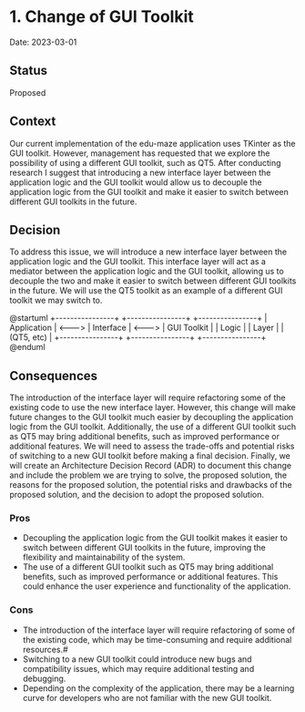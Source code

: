 # 1. Change of GUI Toolkit

Date: 2023-03-01

## Status

Proposed

## Context

Our current implementation of the edu-maze application uses TKinter as the GUI toolkit. However, management has requested that we explore the possibility of using a different GUI toolkit, such as QT5. After conducting research I suggest that introducing a new interface layer between the application logic and the GUI toolkit would allow us to decouple the application logic from the GUI toolkit and make it easier to switch between different GUI toolkits in the future.

## Decision

To address this issue, we will introduce a new interface layer between the application logic and the GUI toolkit. This interface layer will act as a mediator between the application logic and the GUI toolkit, allowing us to decouple the two and make it easier to switch between different GUI toolkits in the future. We will use the QT5 toolkit as an example of a different GUI toolkit we may switch to.

@startuml
+----------------+       +----------------+       +----------------+
|  Application   | <---> |    Interface   | <---> |   GUI Toolkit  |
|    Logic       |       |     Layer      |       |    (QT5, etc)  |
+----------------+       +----------------+       +----------------+
@enduml

## Consequences

The introduction of the interface layer will require refactoring some of the existing code to use the new interface layer. However, this change will make future changes to the GUI toolkit much easier by decoupling the application logic from the GUI toolkit. Additionally, the use of a different GUI toolkit such as QT5 may bring additional benefits, such as improved performance or additional features. We will need to assess the trade-offs and potential risks of switching to a new GUI toolkit before making a final decision. Finally, we will create an Architecture Decision Record (ADR) to document this change and include the problem we are trying to solve, the proposed solution, the reasons for the proposed solution, the potential risks and drawbacks of the proposed solution, and the decision to adopt the proposed solution.

### Pros

- Decoupling the application logic from the GUI toolkit makes it easier to switch between different GUI toolkits in the future, improving the flexibility and maintainability of the system.
- The use of a different GUI toolkit such as QT5 may bring additional benefits, such as improved performance or additional features. This could enhance the user experience and functionality of the application.

### Cons

- The introduction of the interface layer will require refactoring of some of the existing code, which may be time-consuming and require additional resources.#
- Switching to a new GUI toolkit could introduce new bugs and compatibility issues, which may require additional testing and debugging.
- Depending on the complexity of the application, there may be a learning curve for developers who are not familiar with the new GUI toolkit.
